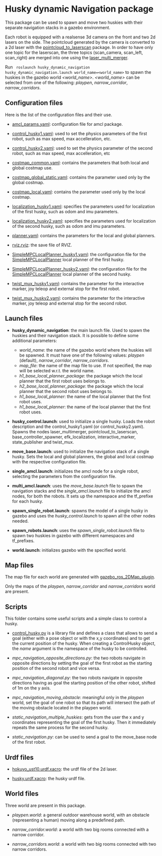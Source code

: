 # Husky dynamic Navigation package

This package can be used to spawn and move two huskies with their separate navigation stacks in a gazebo environment.

Each robot is equipped with a realsense 3d camera on the front and two 2d lasers on the side. The pointcloud generated by the camera is converted to a 2d laser with the [pointcloud_to_laserscan](https://wiki.ros.org/pointcloud_to_laserscan) package. In order to have only one topic for the laserscan, the three topics (scan_camera, scan_left, scan_right) are merged into one using the [laser_multi_merger](http://wiki.ros.org/ira_laser_tools).

Run ``` roslaunch husky_dynamic_navigation husky_dynamic_navigation.launch world_name=<world_name>``` to spawn the huskies in the gazebo world *<world_name>*. *<world_name>* can be selected from one of the following: *playpen*, *narrow_corridor*, *narrow_corridors*. 

## Configuration files

Here is the list of the configuration files and their use.

- [amcl_params.yaml](config/amcl_params.yaml): configuration file for amcl package.

- [control_husky1.yaml](config/control_husky1.yaml): used to set the physics parameters of the first robot, such as max speed, max accelleration, etc. 

- [control_husky2.yaml](config/control_husky2.yaml): used to set the physics parameter of the second robot, such as max speed, max accelleration, etc

- [costmap_common.yaml](config/costmap_common.yaml): contains the parameters that both local and global costmap use.

- [costmap_global_static.yaml](config/costmap_global_static.yaml): contains the parameter used only by the global costmap.

- [costmap_local.yaml](config/costmap_local.yaml): contains the parameter used only by the local costmap.

- [localization_husky1.yaml](config/localization_husky1.yaml): specifies the parameters used for localization of the first husky, such as odom and imu parameters.

- [localization_husky2.yaml](config/localization_husky2.yaml): specifies the parameters used for localization of the second husky, such as odom and imu parameters.

- [planner.yaml](config/planner.yaml): contains the parameters for the local and global planners.

- [rviz.rviz](config/rviz.rviz): the save file of RVIZ.

- [SimpleMPCLocalPlanner_husky1.yaml](config/SimpleMPCLocalPlanner_husky1.yaml): the configuration file for the [SimpleMPCLocalPlanner](/workspace/src/simple_mpc_local_planner/README.md) local planner of the first husky.

- [SimpleMPCLocalPlanner_husky2.yaml](config/SimpleMPCLocalPlanner_husky2.yaml): the configuration file for the [SimpleMPCLocalPlanner](/workspace/src/simple_mpc_local_planner/README.md) local planner of the second husky.

- [twist_mux_husky1.yaml](config/twist_mux_husky1.yaml): contains the parameter for the interactive marker, joy teleop and external stop for the first robot.

- [twist_mux_husky2.yaml](config/twist_mux_husky2.yaml): contains the parameter for the interactive marker, joy teleop and external stop for the second robot.

## Launch files

- **husky_dynamic_navigation**: the main launch file. Used to spawn the huskies and their navigation stack. It is possible to define some additional parameters:
    
    - *world_name*: the name of the gazebo world where the huskies will be spawned. It must have one of the following values: *playpen* (default), *narrow_corridor*, *narrow_corridors*.
    - *map_file*: the name of the map file to use. If not specified, the map will be selected w.r.t. the world name.
    - *h1_base_local_planner_package*: the package which the local planner that the first robot uses belongs to.
    - *h2_base_local_planner_package*: the package which the local planner that the second robot uses belongs to.
    - *h1_base_local_planner*: the name of the local planner that the first robot uses.
    - *h1_base_local_planner*: the name of the local planner that the first robot uses.

- **husky_control.launch**: used to initialize a single husky. Loads the robot description and the control_husky1.yaml (or control_husky2.yaml). Spawns the nodes laser_multimerger, pointcloud_to_laserscan, base_controller_spawner, efk_localization, interactive_marker, state_publisher and twist_mux.

- **move_base.launch**: used to initialize the navigation stack of a single husky. Sets the local and global planners, the global and local costmap with the respective configuration file.

- **single_amcl.launch**: initializes the amcl node for a single robot, selecting the parameters from the configuration file.

- **multi_amcl.launch**: uses the *move_base.launch* file to spawn the navigation stacks and the *single_amcl.launch* file to initialize the amcl nodes, for both the robots. It sets up the namespace and the tf_prefixe for each husky.

- **spawn_single_robot.launch**: spawns the model of a single husky in gazebo and uses the *husky_control.launch* to spawn all the other nodes needed.

- **spawn_robots.launch**: uses the *spawn_single_robot.launch* file to spawn two huskies in gazebo with different namespaces and tf_prefixes.

- **world.launch**: initializes gazebo with the specified world.

## Map files

The map file for each world are generated with [gazebo_ros_2DMap_plugin](https://github.com/marinaKollmitz/gazebo_ros_2Dmap_plugin).

Only the maps of the *playpen*, *narrow_corridor* and *narrow_corridors* world are present.

## Scripts

This folder contains some useful scripts and a simple class to control a husky.

- [control_husky.py](scripts/husky_dynamic_navigation/control_husky.py) is a library file and defines a class that allows to send a goal (either with a pose object or with the x,y coordinates) and to get the current position of the husky. When creating a ControlHusky object, the *name* argument is the namespace of the husky to be controlled.

- *mpc_navigation_opposite_directions.py*: the two robots navigate in opposite directions by setting the goal of the first robot as the starting position of the second robot and vice versa.

- *mpc_navigation_diagonal.py*: the two robots navigate in opposite directions having as goal the starting position of the other robot, shifted of 1m on the y axis.

- *mpc_navigation_moving_obstacle*: meaningful only in the *playpen* world, set the goal of one robot so that its path will intersect the path of the moving obstacle located in the playpen world.

- *static_navigation_multiple_huskies*: gets from the user the x and y coordinates representing the goal of the first husky. Then it immediately repeats the same process for the second husky.

- *static_navigation.py*: can be used to send a goal to the move_base node of the first robot. 

## Urdf files

- [hokuyo_ust10.urdf.xacro](urdf/hokuyo_ust10.urdf.xacro): the urdf file of the 2d laser.

- [husky.urdf.xacro](urdf/husky.urdf.xacro): the husky urdf file.

## World files

Three world are present in this package.

- *playpen.world*: a general outdoor warehouse world, with an obstacle (representing a human) moving along a predefined path.

- *narrow_corridor.world*: a world with two big rooms connected with a narrow corridor.

- *narrow_corridors.world*: a world with two big rooms connected with two narrow corridors.
